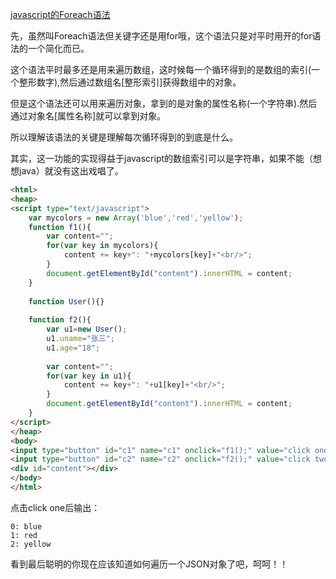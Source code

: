 [javascript的Foreach语法](http://www.cnblogs.com/Fskjb/archive/2011/03/26/1996165.html)


先，虽然叫Foreach语法但关键字还是用for哦，这个语法只是对平时用开的for语法的一个简化而已。

 

这个语法平时最多还是用来遍历数组，这时候每一个循环得到的是数组的索引(一个整形数字),然后通过数组名[整形索引]获得数组中的对象。

 

但是这个语法还可以用来遍历对象，拿到的是对象的属性名称(一个字符串).然后通过对象名[属性名称]就可以拿到对象。

 

所以理解该语法的关键是理解每次循环得到的到底是什么。

其实，这一功能的实现得益于javascript的数组索引可以是字符串，如果不能（想想java）就没有这出戏唱了。

```html
<html>
<heap>
<script type="text/javascript">
    var mycolors = new Array('blue','red','yellow');
    function f1(){        
        var content="";
        for(var key in mycolors){
            content += key+": "+mycolors[key]+"<br/>";
        }    
        document.getElementById("content").innerHTML = content;
    }
    
    function User(){}
    
    function f2(){                
        var u1=new User();
        u1.uname="张三";
        u1.age="18";
        
        var content="";
        for(var key in u1){
            content += key+": "+u1[key]+"<br/>";
        }    
        document.getElementById("content").innerHTML = content;
    }
</script>
</heap>
<body>
<input type="button" id="c1" name="c1" onclick="f1();" value="click one"/>    
<input type="button" id="c2" name="c2" onclick="f2();" value="click two"/>    
<div id="content"></div>
</body>
</html>
```

点击click one后输出：

```
0: blue
1: red
2: yellow
```
 

看到最后聪明的你现在应该知道如何遍历一个JSON对象了吧，呵呵！！ 